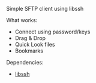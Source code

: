Simple SFTP client using libssh

What works:
- Connect using password/keys
- Drag & Drop
- Quick Look files
- Bookmarks

Dependencies:
- [libssh](https://www.libssh.org)
